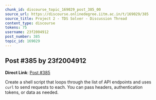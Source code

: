 ```yaml
---
chunk_id: discourse_topic_169029_post_385_00
source_url: https://discourse.onlinedegree.iitm.ac.in/t/169029/385
source_title: Project 2 - TDS Solver - Discussion Thread
content_type: discourse
tokens: 75
username: 23f2004912
post_number: 385
topic_id: 169029
---
```


## Post #385 by 23f2004912

**Direct Link**: [Post #385](https://discourse.onlinedegree.iitm.ac.in/t/169029/385)

Create a shell script that loops through the list of API endpoints and uses `curl` to send requests to each. You can pass headers, authentication tokens, or data as needed.
